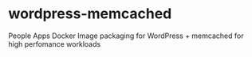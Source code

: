 # wordpress-memcached
 People Apps Docker  Image packaging for WordPress  + memcached for high perfomance workloads
